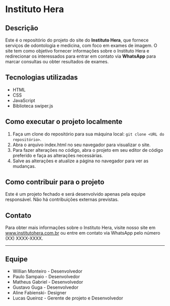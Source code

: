 <head>
	<link rel="stylesheet" href="https://cdnjs.cloudflare.com/ajax/libs/font-awesome/5.15.2/css/all.min.css">
</head>

<h1><i class="fas fa-hospital"></i> Instituto Hera</h1>

<h2><i class="fas fa-info-circle"></i> Descrição</h2>

<p>Este é o repositório do projeto do site do <strong>Instituto Hera</strong>, que fornece serviços de odontologia e medicina, com foco em exames de imagem. O site tem como objetivo fornecer informações sobre o Instituto Hera e redirecionar os interessados para entrar em contato via <strong>WhatsApp</strong> para marcar consultas ou obter resultados de exames.</p>

<h2><i class="fas fa-tools"></i> Tecnologias utilizadas</h2>

<ul>
	<li>HTML</li>
	<li>CSS</li>
	<li>JavaScript</li>
	<li>Biblioteca swiper.js</li>
</ul>

<h2><i class="fas fa-play-circle"></i> Como executar o projeto localmente</h2>

<ol>
	<li>Faça um clone do repositório para sua máquina local: <code>git clone &lt;URL do repositório&gt;</code>.</li>
	<li>Abra o arquivo index.html no seu navegador para visualizar o site.</li>
	<li>Para fazer alterações no código, abra o projeto em seu editor de código preferido e faça as alterações necessárias.</li>
	<li>Salve as alterações e atualize a página no navegador para ver as mudanças.</li>
</ol>

<h2><i class="fas fa-hands-helping"></i> Como contribuir para o projeto</h2>

<p>Este é um projeto fechado e será desenvolvido apenas pela equipe responsável. Não há contribuições externas previstas.</p>

<h2><i class="fas fa-phone-alt"></i> Contato</h2>

<p>Para obter mais informações sobre o Instituto Hera, visite nosso site em <a href="http://www.institutohera.com.br">www.institutohera.com.br</a> ou entre em contato via WhatsApp pelo número (XX) XXXX-XXXX.</p>

<hr>

<h2><i class="fas fa-users"></i> Equipe</h2>

<ul>
	<li>Willian Monteiro - Desenvolvedor</li>
	<li>Paulo Sampaio - Desenvolvedor</li>
  	<li>Matheus Gabriel - Desenvolvedor</li>
  	<li>Gustavo Guga - Desenvolvedor</li>
	<li>Aline Fabienski- Designer</li>
	<li>Lucas Queiroz - Gerente de projeto e Desenvolvedor</li>
</ul>
